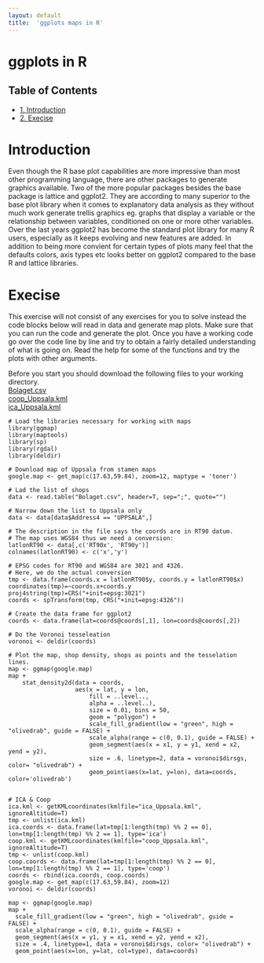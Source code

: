 ```yaml
---
layout: default
title:  'ggplots maps in R'
---
```

# ggplots in R
<div id="table-of-contents">
<h2>Table of Contents</h2>
<div id="text-table-of-contents">
<ul>
<li><a href="#orgheadline1">1. Introduction</a></li>
<li><a href="#orgheadline2">2. Execise</a></li>
</ul>
</div>
</div>


# Introduction<a id="orgheadline1"></a>

Even though the R base plot capabilities are more impressive than most
other programming language, there are other packages to generate
graphics available. Two of the more popular packages besides the base
package is lattice and ggplot2. They are according to many superior to
the base plot library when it comes to explanatory data analysis as they
without much work generate trellis graphics eg. graphs that display a
variable or the relationship between variables, conditioned on one or
more other variables. Over the last years ggplot2 has become the
standard plot library for many R users, especially as it keeps
evolving and new features are added. In addition to being more
convient for certain types of plots many feel that the defaults
colors, axis types etc looks better on ggplot2 compared to the base R
and lattice libraries.

# Execise<a id="orgheadline2"></a>

This exercise will not consist of any exercises for you to solve
instead the code blocks below will read in data and generate map
plots. Make sure that you can run the code and generate the plot. Once
you have a working code go over the code line by line and try to
obtain a fairly detailed understanding of what is going on. Read the
help for some of the functions and try the plots with other arguments.

Before you start you should download the following files to your
working directory.  
[Bolaget.csv](../files/Bolaget.csv)  
[coop_Uppsala.kml](../files/coop_Uppsala.kml)  
[ica_Uppsala.kml](../files/ica_Uppsala.kml)  


    # Load the libraries necessary for working with maps
    library(ggmap)
    library(maptools)
    library(sp)
    library(rgdal)
    library(deldir)
    
    # Download map of Uppsala from stamen maps
    google.map <- get_map(c(17.63,59.84), zoom=12, maptype = 'toner')
    
    # Lad the list of shops
    data <- read.table("Bolaget.csv", header=T, sep=";", quote="")
    
    # Narrow down the list to Uppsala only
    data <- data[data$Address4 == "UPPSALA",]
    
    # The description in the file says the coords are in RT90 datum.
    # The map uses WGS84 thus we need a conversion:
    latlonRT90 <- data[,c('RT90x', 'RT90y')]
    colnames(latlonRT90) <- c('x','y')
    
    # EPSG codes for RT90 and WGS84 are 3021 and 4326. 
    # Here, we do the actual conversion
    tmp <- data.frame(coords.x = latlonRT90$y, coords.y = latlonRT90$x)
    coordinates(tmp)=~coords.x+coords.y
    proj4string(tmp)=CRS("+init=epsg:3021") 
    coords <- spTransform(tmp, CRS("+init=epsg:4326"))
    
    # Create the data frame for ggplot2
    coords <- data.frame(lat=coords@coords[,1], lon=coords@coords[,2])
    
    # Do the Voronoi tesseleation
    voronoi <- deldir(coords)
    
    # Plot the map, shop density, shops as points and the tesselation lines.
    map <- ggmap(google.map)
    map +
        stat_density2d(data = coords, 
                       aes(x = lat, y = lon,
                           fill = ..level..,
                           alpha = ..level..), 
                           size = 0.01, bins = 50, 
                           geom = "polygon") + 
                           scale_fill_gradient(low = "green", high = "olivedrab", guide = FALSE) + 
                           scale_alpha(range = c(0, 0.1), guide = FALSE) +
                           geom_segment(aes(x = x1, y = y1, xend = x2, yend = y2), 
						   size = .6, linetype=2, data = voronoi$dirsgs, color= "olivedrab") +
                           geom_point(aes(x=lat, y=lon), data=coords, color='olivedrab')
    
    
    # ICA & Coop
    ica.kml <- getKMLcoordinates(kmlfile="ica_Uppsala.kml", ignoreAltitude=T)
    tmp <- unlist(ica.kml)
    ica.coords <- data.frame(lat=tmp[1:length(tmp) %% 2 == 0], lon=tmp[1:length(tmp) %% 2 == 1], type='ica')
    coop.kml <- getKMLcoordinates(kmlfile="coop_Uppsala.kml", ignoreAltitude=T)
    tmp <- unlist(coop.kml)
    coop.coords <- data.frame(lat=tmp[1:length(tmp) %% 2 == 0], lon=tmp[1:length(tmp) %% 2 == 1], type='coop')
    coords <- rbind(ica.coords, coop.coords)
    google.map <- get_map(c(17.63,59.84), zoom=12)
    voronoi <- deldir(coords)
    
    map <- ggmap(google.map)
    map +
      scale_fill_gradient(low = "green", high = "olivedrab", guide = FALSE) + 
      scale_alpha(range = c(0, 0.1), guide = FALSE) + 
      geom_segment(aes(x = y1, y = x1, xend = y2, yend = x2), 
	  size = .4, linetype=1, data = voronoi$dirsgs, color= "olivedrab") + 
      geom_point(aes(x=lon, y=lat, col=type), data=coords)
